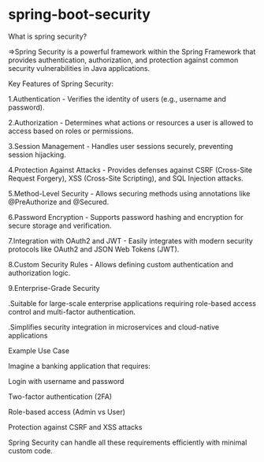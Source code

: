 # spring-boot-security
What is spring security?

=>Spring Security is a powerful framework within the Spring Framework that provides authentication, authorization, and protection against common security vulnerabilities in Java applications.

Key Features of Spring Security:

1.Authentication - Verifies the identity of users (e.g., username and password).

2.Authorization - Determines what actions or resources a user is allowed to access based on roles or permissions.

3.Session Management - Handles user sessions securely, preventing session hijacking.

4.Protection Against Attacks - Provides defenses against CSRF (Cross-Site Request Forgery), XSS (Cross-Site Scripting), and SQL Injection attacks.

5.Method-Level Security - Allows securing methods using annotations like @PreAuthorize and @Secured.

6.Password Encryption - Supports password hashing and encryption for secure storage and verification.

7.Integration with OAuth2 and JWT - Easily integrates with modern security protocols like OAuth2 and JSON Web Tokens (JWT).

8.Custom Security Rules - Allows defining custom authentication and authorization logic.

9.Enterprise-Grade Security

.Suitable for large-scale enterprise applications requiring role-based access control and multi-factor authentication.

.Simplifies security integration in microservices and cloud-native applications

Example Use Case

Imagine a banking application that requires:

Login with username and password

Two-factor authentication (2FA)

Role-based access (Admin vs User)

Protection against CSRF and XSS attacks

Spring Security can handle all these requirements efficiently with minimal custom code.


